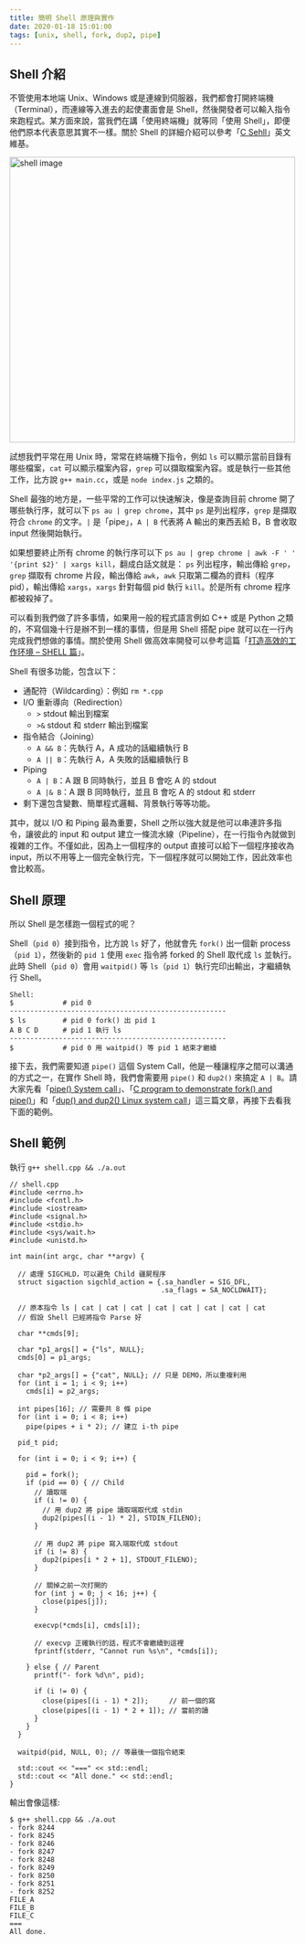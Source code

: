 ```yaml
---
title: 簡明 Shell 原理與實作
date: 2020-01-18 15:01:00
tags: [unix, shell, fork, dup2, pipe]
---
```


## Shell 介紹

不管使用本地端 Unix、Windows 或是連線到伺服器，我們都會打開終端機（Terminal），而連線等入進去的起使畫面會是 Shell，然後開發者可以輸入指令來跑程式。某方面來說，當我們在講「使用終端機」就等同「使用 Shell」，即便他們原本代表意思其實不一樣。關於 Shell 的詳細介紹可以參考「[C Sehll](https://en.wikipedia.org/wiki/C_shell)」英文維基。

<!-- more --> 

<img width="500" alt="shell image" src="https://user-images.githubusercontent.com/18013815/72660990-4b927a80-3a10-11ea-9b89-d6971cf200b1.png">

試想我們平常在用 Unix 時，常常在終端機下指令，例如 `ls` 可以顯示當前目錄有哪些檔案，`cat` 可以顯示檔案內容，`grep` 可以擷取檔案內容。或是執行一些其他工作，比方說 `g++ main.cc`，或是 `node index.js` 之類的。

Shell 最強的地方是，一些平常的工作可以快速解決，像是查詢目前 chrome 開了哪些執行序，就可以下 `ps au | grep chrome`，其中 `ps` 是列出程序，`grep` 是擷取符合 `chrome` 的文字。`|` 是「pipe」，`A | B` 代表將 A 輸出的東西丟給 B，B 會收取 input 然後開始執行。 

如果想要終止所有 chrome 的執行序可以下 `ps au | grep chrome | awk -F ' ' '{print $2}' | xargs kill`，翻成白話文就是： `ps` 列出程序，輸出傳給 `grep`，`grep` 擷取有 chrome 片段，輸出傳給 `awk`，`awk` 只取第二欄為的資料（程序 pid），輸出傳給 `xargs`，`xargs` 針對每個 pid 執行 `kill`。於是所有 chrome 程序都被殺掉了。

可以看到我們做了許多事情，如果用一般的程式語言例如 C++ 或是 Python 之類的，不寫個幾十行是辦不到一樣的事情，但是用 Shell 搭配 pipe 就可以在一行內完成我們想做的事情。關於使用 Shell 做高效率開發可以參考這篇「[打造高效的工作环境 – SHELL 篇](https://coolshell.cn/articles/19219.html)」。

Shell 有很多功能，包含以下：

- 通配符（Wildcarding）：例如 `rm *.cpp`
- I/O 重新導向（Redirection）
  - `>` stdout 輸出到檔案
  - `>&` stdout 和 stderr 輸出到檔案
- 指令結合（Joining）
  - `A && B`：先執行 A，A 成功的話繼續執行 B
  - `A || B`：先執行 A，A 失敗的話繼續執行 B
- Piping
  - `A | B`：A 跟 B 同時執行，並且 B 會吃 A 的 stdout
  - `A |& B`：A 跟 B 同時執行，並且 B 會吃 A 的 stdout 和 stderr
- 剩下還包含變數、簡單程式邏輯、背景執行等等功能。

其中，就以 I/O 和 Piping 最為重要，Shell 之所以強大就是他可以串連許多指令，讓彼此的 input 和 output 建立一條流水線（Pipeline），在一行指令內就做到複雜的工作。不僅如此，因為上一個程序的 output 直接可以給下一個程序接收為 input，所以不用等上一個完全執行完，下一個程序就可以開始工作，因此效率也會比較高。

## Shell 原理

所以 Shell 是怎樣跑一個程式的呢？

Shell（`pid 0`）接到指令，比方說 `ls` 好了，他就會先 `fork()` 出一個新 process（`pid 1`），然後新的 `pid 1` 使用 `exec` 指令將 forked 的 Shell 取代成 `ls` 並執行。此時 Shell（`pid 0`）會用 `waitpid()` 等 `ls`（`pid 1`）執行完印出輸出，才繼續執行 Shell。

<pre><code class="shell">Shell:
$            # pid 0
-----------------------------------------------------
$ ls         # pid 0 fork() 出 pid 1
A B C D      # pid 1 執行 ls
-----------------------------------------------------
$            # pid 0 用 waitpid() 等 pid 1 結束才繼續
</pre></code>

接下去，我們需要知道 `pipe()` 這個 System Call，他是一種讓程序之間可以溝通的方式之一，在實作 Shell 時，我們會需要用 `pipe()` 和 `dup2()` 來搞定 `A | B`。請大家先看「[pipe() System call](https://www.geeksforgeeks.org/pipe-system-call/)」、「[C program to demonstrate fork() and pipe()](https://www.geeksforgeeks.org/c-program-demonstrate-fork-and-pipe/)」和「[dup() and dup2() Linux system call](https://www.geeksforgeeks.org/dup-dup2-linux-system-call/)」這三篇文章，再接下去看我下面的範例。


## Shell 範例

執行 `g++ shell.cpp && ./a.out`

<pre><code class="c++">// shell.cpp
#include &lt;errno.h&gt;
#include &lt;fcntl.h&gt;
#include &lt;iostream&gt;
#include &lt;signal.h&gt;
#include &lt;stdio.h&gt;
#include &lt;sys/wait.h&gt;
#include &lt;unistd.h&gt;

int main(int argc, char **argv) {

  // 處理 SIGCHLD，可以避免 Child 疆屍程序
  struct sigaction sigchld_action = {.sa_handler = SIG_DFL,
                                     .sa_flags = SA_NOCLDWAIT};

  // 原本指令 ls | cat | cat | cat | cat | cat | cat | cat | cat
  // 假設 Shell 已經將指令 Parse 好

  char **cmds[9];

  char *p1_args[] = {"ls", NULL};
  cmds[0] = p1_args;

  char *p2_args[] = {"cat", NULL}; // 只是 DEMO，所以重複利用
  for (int i = 1; i &lt; 9; i++)
    cmds[i] = p2_args;

  int pipes[16]; // 需要共 8 條 pipe
  for (int i = 0; i &lt; 8; i++)
    pipe(pipes + i * 2); // 建立 i-th pipe

  pid_t pid;

  for (int i = 0; i &lt; 9; i++) {

    pid = fork();
    if (pid == 0) { // Child
      // 讀取端
      if (i != 0) {
        // 用 dup2 將 pipe 讀取端取代成 stdin
        dup2(pipes[(i - 1) * 2], STDIN_FILENO);
      }

      // 用 dup2 將 pipe 寫入端取代成 stdout
      if (i != 8) {
        dup2(pipes[i * 2 + 1], STDOUT_FILENO);
      }

      // 關掉之前一次打開的
      for (int j = 0; j &lt; 16; j++) {
        close(pipes[j]);
      }

      execvp(*cmds[i], cmds[i]);

      // execvp 正確執行的話，程式不會繼續到這裡
      fprintf(stderr, "Cannot run %s\n", *cmds[i]);

    } else { // Parent
      printf("- fork %d\n", pid);

      if (i != 0) {
        close(pipes[(i - 1) * 2]);     // 前一個的寫
        close(pipes[(i - 1) * 2 + 1]); // 當前的讀
      }
    }
  }

  waitpid(pid, NULL, 0); // 等最後一個指令結束

  std::cout &lt;&lt; "===" &lt;&lt; std::endl;
  std::cout &lt;&lt; "All done." &lt;&lt; std::endl;
}
</pre></code>

輸出會像這樣:

<pre><code class="shell">$ g++ shell.cpp && ./a.out
- fork 8244
- fork 8245
- fork 8246
- fork 8247
- fork 8248
- fork 8249
- fork 8250
- fork 8251
- fork 8252
FILE_A
FILE_B
FILE_C
===
All done.
</pre></code>
